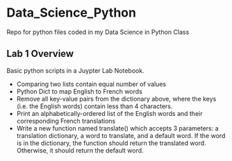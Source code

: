 # Data_Science_Python
Repo for python files coded in my Data Science in Python Class


<h2>Lab 1 Overview</h2>
Basic python scripts in a Juypter Lab Notebook.
<ul>
  <li>Comparing two lists contain equal number of values</li>
  <li>Python Dict to map English to French words</li>
  <li>Remove all key-value pairs from the dictionary above, where the keys (i.e. the English words) contain less than 4 characters.</li>
  <li>Print an alphabetically-ordered list of the English words and their corresponding French translations</li>
  <li>Write a new function named translate() which accepts 3 parameters: a translation dictionary, a word to translate, and a default word. If the word is in the dictionary, the function should return the translated word. Otherwise, it should return the default word.</li>
</ul>
